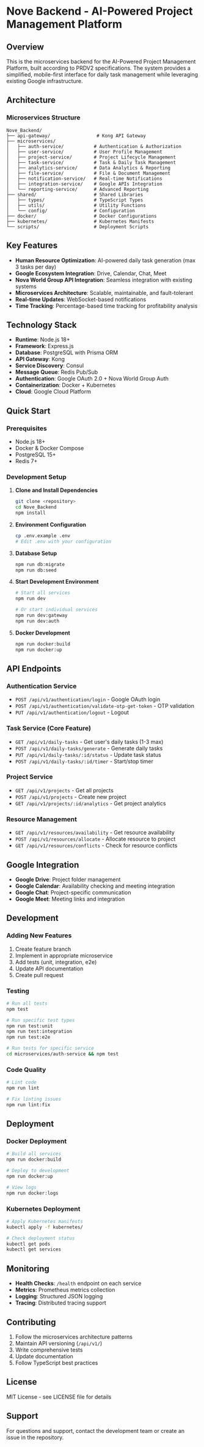 # Nove Backend - AI-Powered Project Management Platform

## Overview

This is the microservices backend for the AI-Powered Project Management Platform, built according to PRDV2 specifications. The system provides a simplified, mobile-first interface for daily task management while leveraging existing Google infrastructure.

## Architecture

### Microservices Structure

```
Nove_Backend/
├── api-gateway/                 # Kong API Gateway
├── microservices/
│   ├── auth-service/           # Authentication & Authorization
│   ├── user-service/           # User Profile Management
│   ├── project-service/        # Project Lifecycle Management
│   ├── task-service/           # Task & Daily Task Management
│   ├── analytics-service/      # Data Analytics & Reporting
│   ├── file-service/           # File & Document Management
│   ├── notification-service/   # Real-time Notifications
│   ├── integration-service/    # Google APIs Integration
│   └── reporting-service/      # Advanced Reporting
├── shared/                     # Shared Libraries
│   ├── types/                  # TypeScript Types
│   ├── utils/                  # Utility Functions
│   └── config/                 # Configuration
├── docker/                     # Docker Configurations
├── kubernetes/                 # Kubernetes Manifests
└── scripts/                    # Deployment Scripts
```

## Key Features

- **Human Resource Optimization**: AI-powered daily task generation (max 3 tasks per day)
- **Google Ecosystem Integration**: Drive, Calendar, Chat, Meet
- **Nova World Group API Integration**: Seamless integration with existing systems
- **Microservices Architecture**: Scalable, maintainable, and fault-tolerant
- **Real-time Updates**: WebSocket-based notifications
- **Time Tracking**: Percentage-based time tracking for profitability analysis

## Technology Stack

- **Runtime**: Node.js 18+
- **Framework**: Express.js
- **Database**: PostgreSQL with Prisma ORM
- **API Gateway**: Kong
- **Service Discovery**: Consul
- **Message Queue**: Redis Pub/Sub
- **Authentication**: Google OAuth 2.0 + Nova World Group Auth
- **Containerization**: Docker + Kubernetes
- **Cloud**: Google Cloud Platform

## Quick Start

### Prerequisites

- Node.js 18+
- Docker & Docker Compose
- PostgreSQL 15+
- Redis 7+

### Development Setup

1. **Clone and Install Dependencies**

   ```bash
   git clone <repository>
   cd Nove_Backend
   npm install
   ```

2. **Environment Configuration**

   ```bash
   cp .env.example .env
   # Edit .env with your configuration
   ```

3. **Database Setup**

   ```bash
   npm run db:migrate
   npm run db:seed
   ```

4. **Start Development Environment**

   ```bash
   # Start all services
   npm run dev

   # Or start individual services
   npm run dev:gateway
   npm run dev:auth
   ```

5. **Docker Development**
   ```bash
   npm run docker:build
   npm run docker:up
   ```

## API Endpoints

### Authentication Service

- `POST /api/v1/authentication/login` - Google OAuth login
- `POST /api/v1/authentication/validate-otp-get-token` - OTP validation
- `PUT /api/v1/authentication/logout` - Logout

### Task Service (Core Feature)

- `GET /api/v1/daily-tasks` - Get user's daily tasks (1-3 max)
- `POST /api/v1/daily-tasks/generate` - Generate daily tasks
- `PUT /api/v1/daily-tasks/:id/status` - Update task status
- `POST /api/v1/daily-tasks/:id/timer` - Start/stop timer

### Project Service

- `GET /api/v1/projects` - Get all projects
- `POST /api/v1/projects` - Create new project
- `GET /api/v1/projects/:id/analytics` - Get project analytics

### Resource Management

- `GET /api/v1/resources/availability` - Get resource availability
- `POST /api/v1/resources/allocate` - Allocate resource to project
- `GET /api/v1/resources/conflicts` - Check for resource conflicts

## Google Integration

- **Google Drive**: Project folder management
- **Google Calendar**: Availability checking and meeting integration
- **Google Chat**: Project-specific communication
- **Google Meet**: Meeting links and integration

## Development

### Adding New Features

1. Create feature branch
2. Implement in appropriate microservice
3. Add tests (unit, integration, e2e)
4. Update API documentation
5. Create pull request

### Testing

```bash
# Run all tests
npm test

# Run specific test types
npm run test:unit
npm run test:integration
npm run test:e2e

# Run tests for specific service
cd microservices/auth-service && npm test
```

### Code Quality

```bash
# Lint code
npm run lint

# Fix linting issues
npm run lint:fix
```

## Deployment

### Docker Deployment

```bash
# Build all services
npm run docker:build

# Deploy to development
npm run docker:up

# View logs
npm run docker:logs
```

### Kubernetes Deployment

```bash
# Apply Kubernetes manifests
kubectl apply -f kubernetes/

# Check deployment status
kubectl get pods
kubectl get services
```

## Monitoring

- **Health Checks**: `/health` endpoint on each service
- **Metrics**: Prometheus metrics collection
- **Logging**: Structured JSON logging
- **Tracing**: Distributed tracing support

## Contributing

1. Follow the microservices architecture patterns
2. Maintain API versioning (`/api/v1/`)
3. Write comprehensive tests
4. Update documentation
5. Follow TypeScript best practices

## License

MIT License - see LICENSE file for details

## Support

For questions and support, contact the development team or create an issue in the repository.
